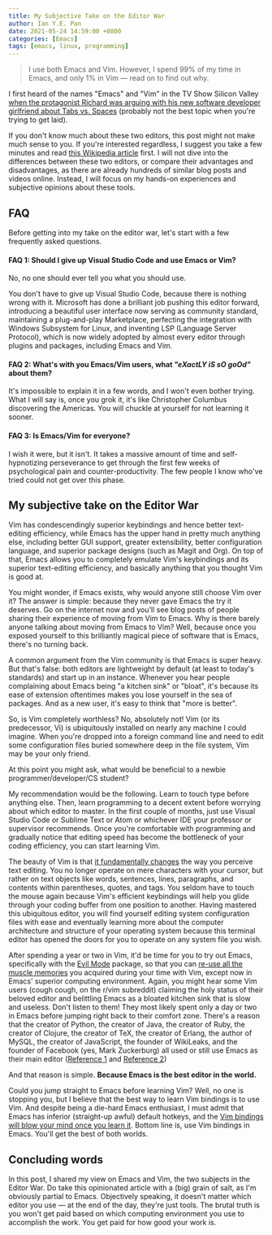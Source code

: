 ```yaml
---
title: My Subjective Take on the Editor War
author: Ian Y.E. Pan
date: 2021-05-24 14:59:00 +0800
categories: [Emacs]
tags: [emacs, linux, programming]
---
```


> I use both Emacs and Vim. However, I spend 99% of my time in Emacs,
> and only 1% in Vim &mdash; read on to find out why.

I first heard of the names "Emacs" and "Vim" in the TV Show Silicon
Valley [when the protagonist Richard was arguing with his new software
developer girlfriend about Tabs
vs. Spaces](https://www.youtube.com/watch?v=SsoOG6ZeyUI) (probably not
the best topic when you're trying to get laid).

If you don't know much about these two editors, this post might not
make much sense to you. If you're interested regardless, I suggest you
take a few minutes and read [this Wikipedia
article](https://en.wikipedia.org/wiki/Editor_war) first. I will not
dive into the differences between these two editors, or compare their
advantages and disadvantages, as there are already hundreds of similar
blog posts and videos online. Instead, I will focus on my hands-on
experiences and subjective opinions about these tools.

## FAQ

Before getting into my take on the editor war, let's start with a few
frequently asked questions.

#### FAQ 1: Should I give up Visual Studio Code and use Emacs or Vim?

No, no one should ever tell you what you should use.

You don't have to give up Visual Studio Code, because there is nothing
wrong with it. Microsoft has done a brilliant job pushing this editor
forward, introducing a beautiful user interface now serving as
community standard, maintaining a plug-and-play Marketplace,
perfecting the integration with Windows Subsystem for Linux, and
inventing LSP (Language Server Protocol), which is now widely adopted
by almost every editor through plugins and packages, including Emacs
and Vim.

#### FAQ 2: What's with you Emacs/Vim users, what *"eXactLY iS sO goOd"* about them?

It's impossible to explain it in a few words, and I won't even bother
trying. What I will say is, once you grok it, it's like Christopher
Columbus discovering the Americas. You will chuckle at yourself for
not learning it sooner.

#### FAQ 3: Is Emacs/Vim for everyone?

I wish it were, but it isn't. It takes a massive amount of time and
self-hypnotizing perseverance to get through the first few weeks of
psychological pain and counter-productivity. The few people I know
who've tried could not get over this phase.

## My subjective take on the Editor War

Vim has condescendingly superior keybindings and hence better
text-editing efficiency, while Emacs has the upper hand in pretty much
anything else, including better GUI support, greater extensibility,
better configuration language, and superior package designs (such as
Magit and Org). On top of that, Emacs allows you to completely emulate
Vim's keybindings and its superior text-editing efficiency, and
basically anything that you thought Vim is good at.

You might wonder, if Emacs exists, why would anyone still choose Vim
over it? The answer is simple: because they never gave Emacs the try
it deserves. Go on the internet now and you'll see blog posts of
people sharing their experience of moving from Vim to Emacs. Why is
there barely anyone talking about moving from Emacs to Vim? Well,
because once you exposed yourself to this brilliantly magical piece of
software that is Emacs, there's no turning back.

A common argument from the Vim community is that Emacs is super
heavy. But that's false: both editors are lightweight by default (at
least to today's standards) and start up in an instance. Whenever you
hear people complaining about Emacs being "a kitchen sink" or "bloat",
it's because its ease of extension oftentimes makes you lose yourself
in the sea of packages. And as a new user, it's easy to think that
"more is better".

So, is Vim completely worthless? No, absolutely not! Vim (or its
predecessor, Vi) is ubiquitously installed on nearly any machine I
could imagine. When you're dropped into a foreign command line and
need to edit some configuration files buried somewhere deep in the
file system, Vim may be your only friend.

At this point you might ask, what would be beneficial to a newbie
programmer/developer/CS student?

My recommendation would be the following. Learn to touch type before
anything else. Then, learn programming to a decent extent before
worrying about which editor to master. In the first couple of months,
just use Visual Studio Code or Sublime Text or Atom or whichever IDE
your professor or supervisor recommends. Once you're comfortable with
programming and gradually notice that editing speed has become the
bottleneck of your coding efficiency, you can start learning Vim.

The beauty of Vim is that [it fundamentally
changes](https://www.youtube.com/watch?v=ST7vnfKjfvY) the way you
perceive text editing. You no longer operate on mere characters with
your cursor, but rather on text objects like words, sentences, lines,
paragraphs, and contents within parentheses, quotes, and tags. You
seldom have to touch the mouse again because Vim's efficient
keybindings will help you glide through your coding buffer from one
position to another. Having mastered this ubiquitous editor, you will
find yourself editing system configuration files with ease and
eventually learning more about the computer architecture and structure
of your operating system because this terminal editor has opened the
doors for you to operate on any system file you wish.

After spending a year or two in Vim, it'd be time for you to try out
Emacs, specifically with the [Evil
Mode](https://github.com/emacs-evil/evil) package, so that you can
[re-use all the muscle
memories](https://www.youtube.com/watch?v=JWD1Fpdd4Pc) you acquired
during your time with Vim, except now in Emacs' superior computing
environment. Again, you might hear some Vim users (cough cough, on the
r/vim subreddit) claiming the holy status of their beloved editor and
belittling Emacs as a bloated kitchen sink that is slow and
useless. Don't listen to them! They most likely spent only a day or
two in Emacs before jumping right back to their comfort zone. There's
a reason that the creator of Python, the creator of Java, the creator
of Ruby, the creator of Clojure, the creator of TeX, the creator of
Erlang, the author of MySQL, the creator of JavaScript, the founder of
WikiLeaks, and the founder of Facebook (yes, Mark Zuckerburg) all used
or still use Emacs as their main editor ([Reference
1](http://wenshanren.org/?p=418) and [Reference
2](http://ergoemacs.org/misc/famous_emacs_users.html))

And that reason is simple. **Because Emacs is the best editor in the
world.**

Could you jump straight to Emacs before learning Vim? Well, no one is
stopping you, but I believe that the best way to learn Vim bindings is
to use Vim. And despite being a die-hard Emacs enthusiast, I must
admit that Emacs has inferior (straight-up awful) default hotkeys, and
the [Vim bindings will blow your mind once you learn
it](https://www.youtube.com/watch?v=wlR5gYd6um0). Bottom line is, use
Vim bindings in Emacs. You'll get the best of both worlds.

## Concluding words

In this post, I shared my view on Emacs and Vim, the two subjects in
the Editor War. Do take this opinionated article with a (big) grain of
salt, as I'm obviously partial to Emacs. Objectively speaking, it
doesn't matter which editor you use &mdash; at the end of the day,
they're just tools. The brutal truth is you won't get paid based on
which computing environment you use to accomplish the work. You get
paid for how good your work is.
